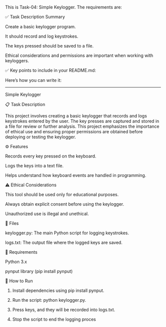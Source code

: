 This is Task-04: Simple Keylogger. The requirements are:

✅ Task Description Summary

Create a basic keylogger program.

It should record and log keystrokes.

The keys pressed should be saved to a file.

Ethical considerations and permissions are important when working with keyloggers.


✅ Key points to include in your README.md:

Here’s how you can write it:


---

Simple Keylogger

📋 Task Description

This project involves creating a basic keylogger that records and logs keystrokes entered by the user. The key presses are captured and stored in a file for review or further analysis. This project emphasizes the importance of ethical use and ensuring proper permissions are obtained before deploying or testing the keylogger.

⚙ Features

Records every key pressed on the keyboard.

Logs the keys into a text file.

Helps understand how keyboard events are handled in programming.


⚠ Ethical Considerations

This tool should be used only for educational purposes.

Always obtain explicit consent before using the keylogger.

Unauthorized use is illegal and unethical.


📂 Files

keylogger.py: The main Python script for logging keystrokes.

logs.txt: The output file where the logged keys are saved.


📌 Requirements

Python 3.x

pynput library (pip install pynput)


📌 How to Run

1. Install dependencies using pip install pynput.


2. Run the script: python keylogger.py.


3. Press keys, and they will be recorded into logs.txt.


4. Stop the script to end the logging proces
